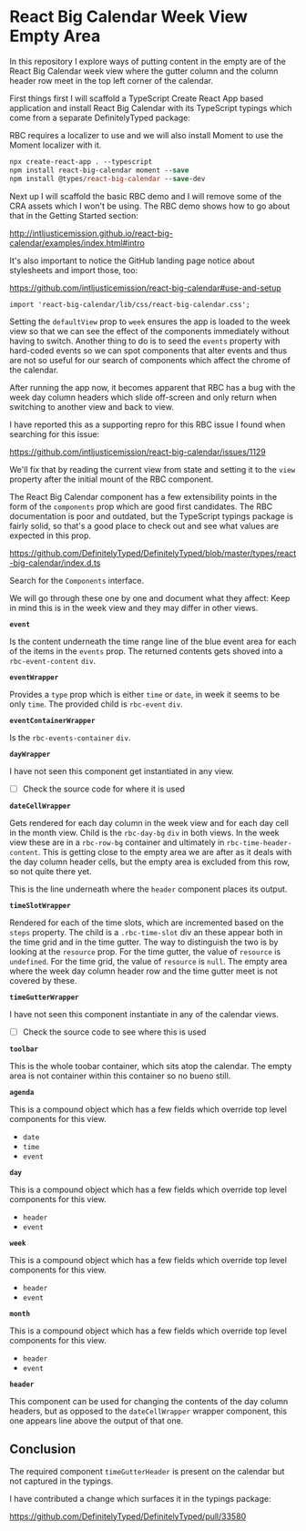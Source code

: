 # React Big Calendar Week View Empty Area

In this repository I explore ways of putting content in the empty are of the React Big Calendar
week view where the gutter column and the column header row meet in the top left corner of the
calendar.

First things first I will scaffold a TypeScript Create React App based application and install React
Big Calendar with its TypeScript typings which come from a separate DefinitelyTyped package:

RBC requires a localizer to use and we will also install Moment to use the Moment localizer with it.

```ps
npx create-react-app . --typescript
npm install react-big-calendar moment --save
npm install @types/react-big-calendar --save-dev
```

Next up I will scaffold the basic RBC demo and I will remove some of the CRA assets which I won't be
using. The RBC demo shows how to go about that in the Getting Started section:

http://intljusticemission.github.io/react-big-calendar/examples/index.html#intro

It's also important to notice the GitHub landing page notice about stylesheets and import those, too:

https://github.com/intljusticemission/react-big-calendar#use-and-setup

`import 'react-big-calendar/lib/css/react-big-calendar.css';`

Setting the `defaultView` prop to `week` ensures the app is loaded to the week view so that we can
see the effect of the components immediately without having to switch. Another thing to do is to
seed the `events` property with hard-coded events so we can spot components that alter events and
thus are not so useful for our search of components which affect the chrome of the calendar.

After running the app now, it becomes apparent that RBC has a bug with the week day column headers
which slide off-screen and only return when switching to another view and back to view.

I have reported this as a supporting repro for this RBC issue I found when searching for this issue:

https://github.com/intljusticemission/react-big-calendar/issues/1129

We'll fix that by reading the current view from state and setting it to the `view` property after
the initial mount of the RBC component.

The React Big Calendar component has a few extensibility points in the form of the `components` prop
which are good first candidates. The RBC documentation is poor and outdated, but the TypeScript
typings package is fairly solid, so that's a good place to check out and see what values are
expected in this prop.

https://github.com/DefinitelyTyped/DefinitelyTyped/blob/master/types/react-big-calendar/index.d.ts

Search for the `Components` interface.

We will go through these one by one and document what they affect:
Keep in mind this is in the week view and they may differ in other views.

**`event`**

Is the content underneath the time range line of the blue event area for each of the items in the
`events` prop. The returned contents gets shoved into a `rbc-event-content` `div`.

**`eventWrapper`**

Provides a `type` prop which is either `time` or `date`, in week it seems to be only `time`.
The provided child is `rbc-event` `div`.

**`eventContainerWrapper`**

Is the `rbc-events-container` `div`.

**`dayWrapper`**

I have not seen this component get instantiated in any view.

- [ ] Check the source code for where it is used

**`dateCellWrapper`**

Gets rendered for each day column in the week view and for each day cell in the month view.
Child is the `rbc-day-bg` `div` in both views.
In the week view these are in a `rbc-row-bg` container and ultimately in `rbc-time-header-content`.
This is getting close to the empty area we are after as it deals with the day column header cells,
but the empty area is excluded from this row, so not quite there yet.

This is the line underneath where the `header` component places its output.

**`timeSlotWrapper`**

Rendered for each of the time slots, which are incremented based on the `steps` property.
The child is a `.rbc-time-slot` div an these appear both in the time grid and in the time gutter.
The way to distinguish the two is by looking at the `resource` prop.
For the time gutter, the value of `resource` is `undefined`.
For the time grid, the value of `resource` is `null`.
The empty area where the week day column header row and the time gutter meet is not covered by these.

**`timeGutterWrapper`**

I have not seen this component instantiate in any of the calendar views.

- [ ] Check the source code to see where this is used

**`toolbar`**

This is the whole toobar container, which sits atop the calendar. The empty area
is not container within this container so no bueno still.

**`agenda`**

This is a compound object which has a few fields which override top level components for this view.

- `date`
- `time`
- `event`

**`day`**

This is a compound object which has a few fields which override top level components for this view.

- `header`
- `event`

**`week`**

This is a compound object which has a few fields which override top level components for this view.

- `header`
- `event`

**`month`**

This is a compound object which has a few fields which override top level components for this view.

- `header`
- `event`

**`header`**

This component can be used for changing the contents of the day column headers, but as opposed to
the `dateCellWrapper` wrapper component, this one appears line above the output of that one.

## Conclusion

The required component `timeGutterHeader` is present on the calendar but not captured in the typings.

I have contributed a change which surfaces it in the typings package:

https://github.com/DefinitelyTyped/DefinitelyTyped/pull/33580
